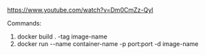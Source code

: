 https://www.youtube.com/watch?v=Dm0CmZz-QyI

Commands:

1. docker build . -tag image-name
2. docker run --name container-name -p port:port -d image-name

